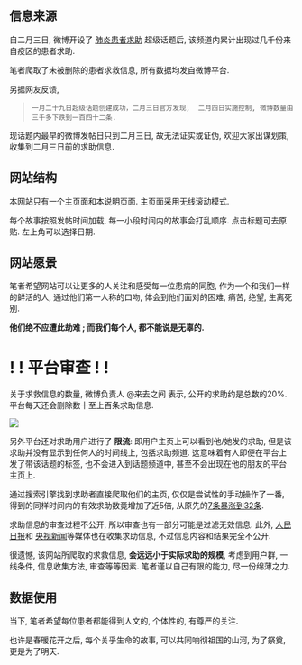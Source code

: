 ## 信息来源

自二月三日, 微博开设了 [肺炎患者求助](https://huati.weibo.com/6882551) 超级话题后, 该频道内累计出现过几千份来自疫区的患者求助. 

笔者爬取了未被删除的患者求救信息, 所有数据均发自微博平台. 

另据网友反馈,
 
> `一月二十九日超级话题创建成功，二月三日官方发现,  二月四日实施控制, 微博数量由三千多下跌到一百四十二条.`

现话题内最早的微博发帖日只到二月三日, 故无法证实或证伪, 欢迎大家出谋划策, 收集到二月三日前的求助信息.

## 网站结构

本网站只有一个主页面和本说明页面. 主页面采用无线滚动模式. 

每个故事按照发帖时间加载, 每一小段时间内的故事会打乱顺序. 点击标题可去原贴. 左上角可以选择日期.

## 网站愿景

笔者希望网站可以让更多的人关注和感受每一位患病的同胞, 作为一个和我们一样的鲜活的人, 通过他们第一人称的口吻, 体会到他们面对的困难, 痛苦, 绝望, 生离死别. 

__他们绝不应遭此劫难 ; 而我们每个人, 都不能说是无辜的.__


# ! ! 平台审查 ! !

关于求救信息的数量, 微博负责人 @来去之间 表示, 公开的求助约是总数的20%. 平台每天还会删除数十至上百条求助信息.

[![](/assets/supertopic_comments.jpg)](/assets/supertopic_comments.jpg)

另外平台还对求助用户进行了 __限流__: 即用户主页上可以看到他/她发的求助, 但是该求助并没有显示到任何人的时间线上, 包括求助频道. 这意味着有人即便在平台上发了带该话题的标签, 也不会进入到话题频道中, 甚至不会出现在他的朋友的平台主页上. 

通过搜索引擎找到求助者直接爬取他们的主页, 仅仅是尝试性的手动操作了一番, 得到的同样时间内的有效求助数竟增加了近5倍, 从原先的[7条暴涨到32条](/weibo_censor.txt).

求助信息的审查过程不公开, 所以审查也有一部分可能是过滤无效信息. 此外, [人民日报](https://activity.peopleapp.com/qiuzhutongdao/)和 [央视新闻](http://itv.cctv.com/form/index/column/cctv_news/config/21120/iid/121795)等媒体也在收集求助信息, 不过信息内容和结果完全不公开.

很遗憾, 该网站所爬取的求救信息, __会远远小于实际求助的规模__, 考虑到用户群, 一线条件, 信息收集方法, 审查等等因素. 笔者谨以自己有限的能力, 尽一份绵薄之力.

## 数据使用

当下, 笔者希望每位患者都能得到人文的, 个体性的, 有尊严的关注.

也许是春暖花开之后, 每个关乎生命的故事, 可以共同响彻祖国的山河, 为了祭奠, 更是为了明天.


